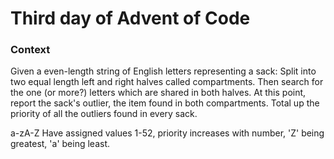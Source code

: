 # Third day of Advent of Code

### Context

Given a even-length string of English letters representing a sack:
Split into two equal length left and right halves called compartments.
Then search for the one (or more?) letters which are shared in both halves.
At this point, report the sack's outlier, the item found in both compartments.
Total up the priority of all the outliers found in every sack.

a-zA-Z Have assigned values 1-52, priority increases with number, 'Z' being greatest, 'a' being least.

